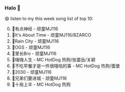 

### Halo 👋

😄 listen to my this week song list of top 10:

0. 🌈有点神经 - 顽童MJ116
1. 🌈It's About Time - 顽童MJ116/BZARCO
2. 🌈Rain City - 顽童MJ116
3. 🌈OGS - 顽童MJ116
4. 🌈里长Bro - 顽童MJ116
5. 🌈嗨嗨人生 - MC HotDog 热狗/张震岳/关颖
6. 🌈不吃早餐才是一件很嘻哈的事 - MC HotDog 热狗/蛋堡
7. 🌈2030 - 顽童MJ116
8. 🌈兄弟们要进城 - 顽童MJ116
9. 🌈十局上半 - MC HotDog 热狗

